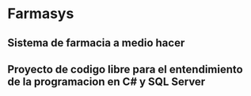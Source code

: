 # Farmasys
Sistema de farmacia a medio hacer
------------------------------------------------------------------------------------
Proyecto de codigo libre para el entendimiento de la programacion en C# y SQL Server
------------------------------------------------------------------------------------

